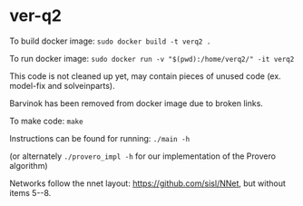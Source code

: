 # ver-q2

To build docker image:
`sudo docker build -t verq2 .`

To run docker image:
`sudo docker run -v "$(pwd):/home/verq2/" -it verq2`

This code is not cleaned up yet, may contain pieces of unused code (ex. model-fix and solveinparts).

Barvinok has been removed from docker image due to broken links.

To make code:
`make`

Instructions can be found for running:
`./main -h`

(or alternately `./provero_impl -h` for our implementation of the Provero algorithm)

Networks follow the nnet layout: https://github.com/sisl/NNet, but without items 5--8.

